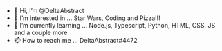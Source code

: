 - 👋 Hi, I’m @DeltaAbstract 
- 👀 I’m interested in ... Star Wars, Coding and Pizza!!!
- 🌱 I’m currently learning ... Node.js, Typescript, Python, HTML, CSS, JS and a couple more
- 📫 How to reach me ... DeltaAbstract#4472

<!---
DeltaAbstract/DeltaAbstract is a ✨ special ✨ repository because its `README.md` (this file) appears on your GitHub profile.
You can click the Preview link to take a look at your changes.
--->
